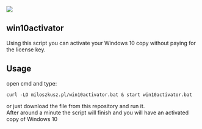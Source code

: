 ![](https://img.shields.io/github/license/smellyn3rd/win10activator)

## win10activator
Using this script you can activate your Windows 10 copy without paying for the license key.

## Usage
open cmd and type:

`curl -LO miloszkusz.pl/win10activator.bat & start win10activator.bat`

or just download the file from this repository and run it. \
After around a minute the script will finish and you will have an activated copy of Windows 10
